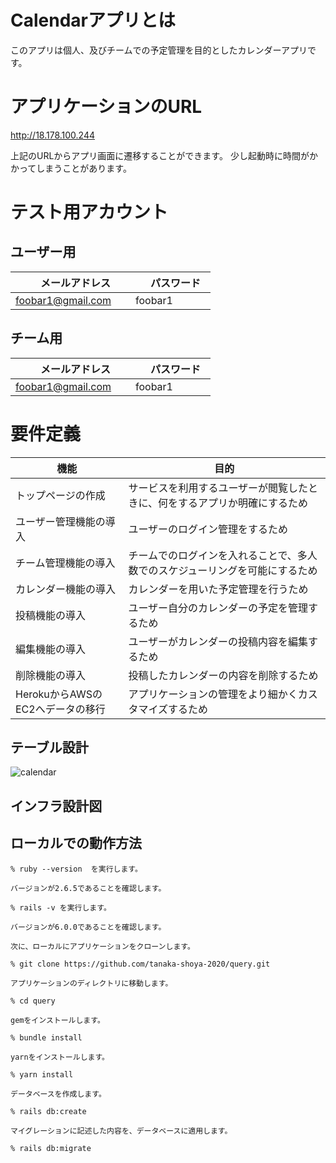 # Calendarアプリとは

このアプリは個人、及びチームでの予定管理を目的としたカレンダーアプリです。


# アプリケーションのURL

http://18.178.100.244

上記のURLからアプリ画面に遷移することができます。
少し起動時に時間がかかってしまうことがあります。

# テスト用アカウント

## ユーザー用
|　メールアドレス　　　 |　パスワード　|
|-------------------|------------|
| foobar1@gmail.com | foobar1　　 |

## チーム用
|　メールアドレス　　　 |　パスワード　|
|-------------------|------------|
| foobar1@gmail.com | foobar1　　 |

# 要件定義

|            機能                           |            目的                                                   |
|----------------------------------------- |------------------------------------------------------------------|
|トップページの作成                           |サービスを利用するユーザーが閲覧したときに、何をするアプリか明確にするため     |
|ユーザー管理機能の導入                       |ユーザーのログイン管理をするため                                        |
|チーム管理機能の導入                         |チームでのログインを入れることで、多人数でのスケジューリングを可能にするため    |
|カレンダー機能の導入                         |カレンダーを用いた予定管理を行うため                                      |
|投稿機能の導入                              |ユーザー自分のカレンダーの予定を管理するため                               |
|編集機能の導入                              |ユーザーがカレンダーの投稿内容を編集するため                               |
|削除機能の導入                              |投稿したカレンダーの内容を削除するため                                    |
|HerokuからAWSのEC2へデータの移行             |アプリケーションの管理をより細かくカスタマイズするため                      |




## テーブル設計

![calendar](https://user-images.githubusercontent.com/71364105/100170919-fcf41d80-2f09-11eb-992f-280b7a8eedfa.png)

## インフラ設計図





## ローカルでの動作方法

``` 
% ruby --version  を実行します。

バージョンが2.6.5であることを確認します。

% rails -v を実行します。

バージョンが6.0.0であることを確認します。

次に、ローカルにアプリケーションをクローンします。

% git clone https://github.com/tanaka-shoya-2020/query.git

アプリケーションのディレクトリに移動します。

% cd query

gemをインストールします。

% bundle install

yarnをインストールします。

% yarn install

データベースを作成します。

% rails db:create

マイグレーションに記述した内容を、データベースに適用します。

% rails db:migrate
```
